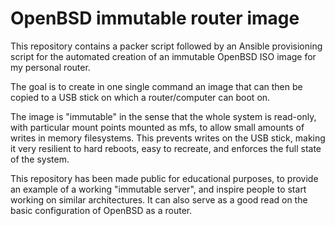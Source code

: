 # OpenBSD immutable router image

This repository contains a packer script followed by an Ansible provisioning script for the 
automated creation of an immutable OpenBSD ISO image for my personal router.

The goal is to create in one single command an image that can then be copied to a USB stick
on which a router/computer can boot on.

The image is "immutable" in the sense that the whole system is read-only, with particular mount
points mounted as mfs, to allow small amounts of writes in memory filesystems. This prevents
writes on the USB stick, making it very resilient to hard reboots, easy to recreate, and enforces
the full state of the system.

This repository has been made public for educational purposes, to provide an example of a 
working "immutable server", and inspire people to start working on similar architectures. It can
also serve as a good read on the basic configuration of OpenBSD as a router.
